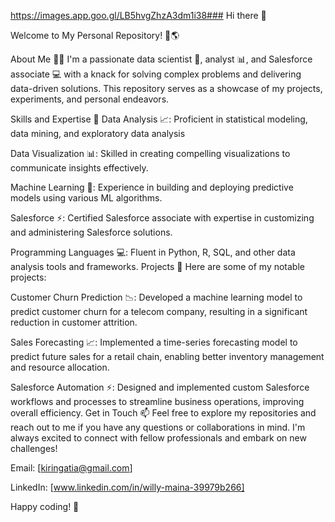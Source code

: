 https://images.app.goo.gl/LB5hvgZhzA3dm1i38### Hi there 👋

Welcome to My Personal Repository! 👋🌎

About Me 🙋‍♂️
I'm a passionate data scientist 🔬, analyst 📊, and Salesforce associate 💻 with a knack for solving complex problems and delivering data-driven solutions. This repository serves as a showcase of my projects, experiments, and personal endeavors.

Skills and Expertise 💪
Data Analysis 📈: Proficient in statistical modeling, data mining, and exploratory data analysis

Data Visualization 📊: Skilled in creating compelling visualizations to communicate insights effectively.

Machine Learning 🤖: Experience in building and deploying predictive models using various ML algorithms.

Salesforce ⚡: Certified Salesforce associate with expertise in customizing and administering Salesforce solutions.

Programming Languages 💻: Fluent in Python, R, SQL, and other data analysis tools and frameworks.
Projects 📂
Here are some of my notable projects:

Customer Churn Prediction 📉: Developed a machine learning model to predict customer churn for a telecom company, resulting in a significant reduction in customer attrition.

Sales Forecasting 📈: Implemented a time-series forecasting model to predict future sales for a retail chain, enabling better inventory management and resource allocation.

Salesforce Automation ⚡: Designed and implemented custom Salesforce workflows and processes to streamline business operations, improving overall efficiency.
Get in Touch 📫
Feel free to explore my repositories and reach out to me if you have any questions or collaborations in mind. I'm always excited to connect with fellow professionals and embark on new challenges!

Email: [kiringatia@gmail.com]

LinkedIn: [www.linkedin.com/in/willy-maina-39979b266]

Happy coding! 🚀

